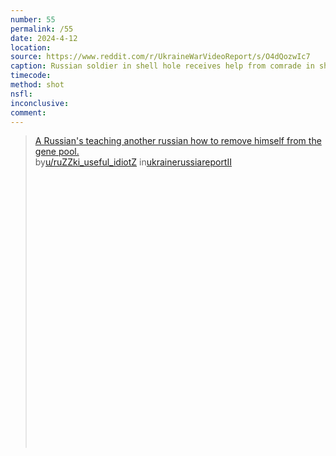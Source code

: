 ```yaml
---
number: 55
permalink: /55
date: 2024-4-12
location: 
source: https://www.reddit.com/r/UkraineWarVideoReport/s/O4dQozwIc7
caption: Russian soldier in shell hole receives help from comrade in shooting himself
timecode: 
method: shot
nsfl: 
inconclusive: 
comment: 
---
```

<blockquote class="reddit-embed-bq" style="height:500px" data-embed-height="246"><a href="https://www.reddit.com/r/ukrainerussiareportII/comments/1c26elv/a_russians_teaching_another_russian_how_to_remove/">A Russian's teaching another russian how to remove himself from the gene pool.</a><br> by<a href="https://www.reddit.com/user/ruZZki_useful_idiotZ/">u/ruZZki_useful_idiotZ</a> in<a href="https://www.reddit.com/r/ukrainerussiareportII/">ukrainerussiareportII</a></blockquote><script async="" src="https://embed.reddit.com/widgets.js" charset="UTF-8"></script>